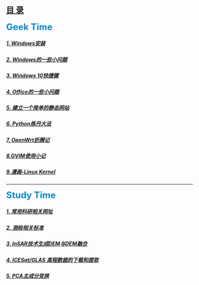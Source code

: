 <!-- 这是目录文件 -->
## [目 录](catalogue.md)

<strong><font size="5" color="0088CC">Geek Time</font></strong>


##### [1. Windows安装](articles/geek/WindowsInstalling.md)
##### [2. Windows的一些小问题](articles/geek/WinSettingSkills.md)
##### [3. Windows 10快捷键](articles/geek/Win10ShortcutKey.md)
##### [4. Office的一些小问题](articles/geek/ProblemOfOffice.md)  
##### [5. 建立一个简单的静态网站](articles/geek/FoundWebsite.md)  
##### [6. Python炼丹大法](articles/geek/PythonCook.md)
##### [7. OpenWrt折腾记](articles/geek/OpenWrt.md) 
##### [8.GVIM使用小记](articles/geek/VIM.md)
##### [9.漫画-Linux Kernel](articles/geek/LinuxKernel.md)
-------
<strong><font size="5" color="0088CC">Study Time</font></strong>


##### [1. 常用科研相关网址](articles/study/StudyingWebsites.md)
##### [2. 测绘相关标准](htmls/CH_Standards.html)
##### [3. InSAR技术生成DEM与DEM融合](articles/study/InSARandDEMFusion.md)
##### [4. ICESat/GLAS 高程数据的下载和提取](articles/study/GlasExtract.md)
##### [5. PCA主成分变换](articles/study/PCA.md)
